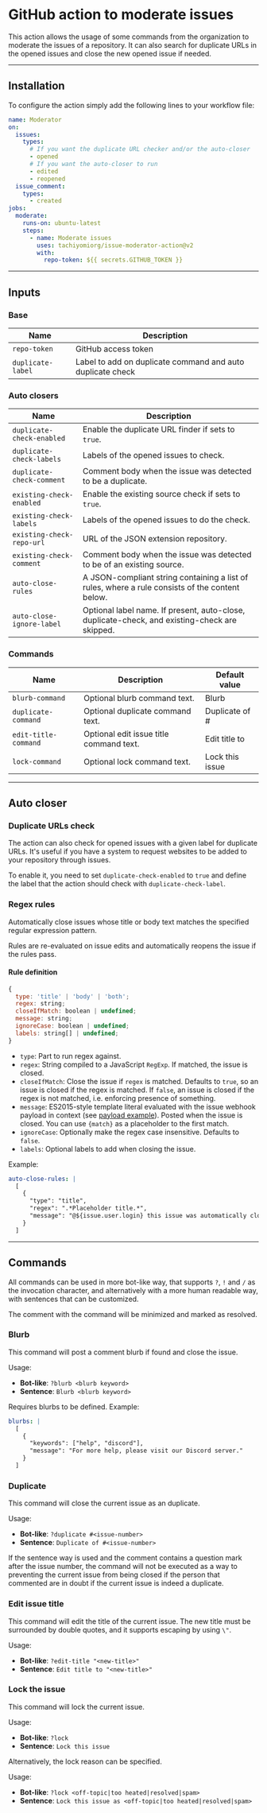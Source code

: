 # GitHub action to moderate issues

This action allows the usage of some commands from the organization
to moderate the issues of a repository. It can also search for duplicate
URLs in the opened issues and close the new opened issue if needed.

---

## Installation

To configure the action simply add the following lines to your workflow file:

```yml
name: Moderator
on:
  issues:
    types:
      # If you want the duplicate URL checker and/or the auto-closer
      - opened
      # If you want the auto-closer to run
      - edited
      - reopened
  issue_comment:
    types:
      - created
jobs:
  moderate:
    runs-on: ubuntu-latest
    steps:
      - name: Moderate issues
        uses: tachiyomiorg/issue-moderator-action@v2
        with:
          repo-token: ${{ secrets.GITHUB_TOKEN }}
```

---

## Inputs

### Base

| Name              | Description                                                |
| ----------------- | ---------------------------------------------------------- |
| `repo-token`      | GitHub access token                                        |
| `duplicate-label` | Label to add on duplicate command and auto duplicate check |

### Auto closers

| Name                      | Description                                                                                     |
| ------------------------- | ----------------------------------------------------------------------------------------------- |
| `duplicate-check-enabled` | Enable the duplicate URL finder if sets to `true`.                                              |
| `duplicate-check-labels`  | Labels of the opened issues to check.                                                           |
| `duplicate-check-comment` | Comment body when the issue was detected to be a duplicate.                                     |
| `existing-check-enabled`  | Enable the existing source check if sets to `true`.                                             |
| `existing-check-labels`   | Labels of the opened issues to do the check.                                                    |
| `existing-check-repo-url` | URL of the JSON extension repository.                                                           |
| `existing-check-comment`  | Comment body when the issue was detected to be of an existing source.                           |
| `auto-close-rules`        | A JSON-compliant string containing a list of rules, where a rule consists of the content below. |
| `auto-close-ignore-label` | Optional label name. If present, auto-close, duplicate-check, and existing-check are skipped.   |

### Commands

| Name                 | Description                             | Default value   |
| -------------------- | --------------------------------------- | --------------- |
| `blurb-command`      | Optional blurb command text.            | Blurb           |
| `duplicate-command`  | Optional duplicate command text.        | Duplicate of #  |
| `edit-title-command` | Optional edit issue title command text. | Edit title to   |
| `lock-command`       | Optional lock command text.             | Lock this issue |

---

## Auto closer

### Duplicate URLs check

The action can also check for opened issues with a given label for
duplicate URLs. It's useful if you have a system to request websites
to be added to your repository through issues.

To enable it, you need to set `duplicate-check-enabled` to `true`
and define the label that the action should check with `duplicate-check-label`.

### Regex rules

Automatically close issues whose title or body text matches the specified regular expression pattern.

Rules are re-evaluated on issue edits and automatically reopens the issue if the rules pass.

#### Rule definition

```js
{
  type: 'title' | 'body' | 'both';
  regex: string;
  closeIfMatch: boolean | undefined;
  message: string;
  ignoreCase: boolean | undefined;
  labels: string[] | undefined;
}
```

- `type`: Part to run regex against.
- `regex`: String compiled to a JavaScript `RegExp`. If matched, the issue is closed.
- `closeIfMatch`: Close the issue if `regex` is matched. Defaults to `true`, so an issue is closed if the regex is matched. If `false`, an issue is closed if the regex is not matched, i.e. enforcing presence of something.
- `message`: ES2015-style template literal evaluated with the issue webhook payload in context (see [payload example](https://developer.github.com/v3/activity/events/types/#webhook-payload-example-15)). Posted when the issue is closed. You can use `{match}` as a placeholder to the first match.
- `ignoreCase`: Optionally make the regex case insensitive. Defaults to `false`.
- `labels`: Optional labels to add when closing the issue.

Example:

```yml
auto-close-rules: |
  [
    {
      "type": "title",
      "regex": ".*Placeholder title.*",
      "message": "@${issue.user.login} this issue was automatically closed because it did not follow the issue template"
    }
  ]
```

---

## Commands

All commands can be used in more bot-like way, that supports `?`, `!`
and `/` as the invocation character, and alternatively with a more
human readable way, with sentences that can be customized.

The comment with the command will be minimized and marked as resolved.

### Blurb

This command will post a comment blurb if found and close the issue.

Usage:

- **Bot-like**: `?blurb <blurb keyword>`
- **Sentence**: `Blurb <blurb keyword>`

Requires blurbs to be defined. Example:

```yml
blurbs: |
  [
    {
      "keywords": ["help", "discord"],
      "message": "For more help, please visit our Discord server."
    }
  ]
```

### Duplicate

This command will close the current issue as an duplicate.

Usage:

- **Bot-like**: `?duplicate #<issue-number>`
- **Sentence**: `Duplicate of #<issue-number>`

If the sentence way is used and the comment contains a question mark
after the issue number, the command will not be executed as a way to
preventing the current issue from being closed if the person that
commented are in doubt if the current issue is indeed a duplicate.

### Edit issue title

This command will edit the title of the current issue. The new title
must be surrounded by double quotes, and it supports escaping by using `\"`.

Usage:

- **Bot-like**: `?edit-title "<new-title>"`
- **Sentence**: `Edit title to "<new-title>"`

### Lock the issue

This command will lock the current issue.

Usage:

- **Bot-like**: `?lock`
- **Sentence**: `Lock this issue`

Alternatively, the lock reason can be specified.

Usage:

- **Bot-like**: `?lock <off-topic|too heated|resolved|spam>`
- **Sentence**: `Lock this issue as <off-topic|too heated|resolved|spam>`
